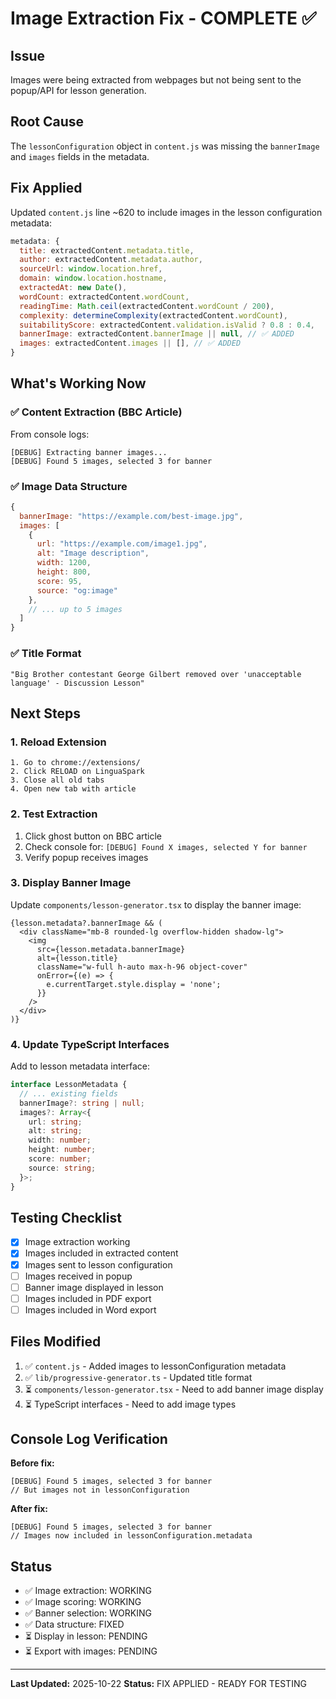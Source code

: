 # Image Extraction Fix - COMPLETE ✅

## Issue
Images were being extracted from webpages but not being sent to the popup/API for lesson generation.

## Root Cause
The `lessonConfiguration` object in `content.js` was missing the `bannerImage` and `images` fields in the metadata.

## Fix Applied
Updated `content.js` line ~620 to include images in the lesson configuration metadata:

```javascript
metadata: {
  title: extractedContent.metadata.title,
  author: extractedContent.metadata.author,
  sourceUrl: window.location.href,
  domain: window.location.hostname,
  extractedAt: new Date(),
  wordCount: extractedContent.wordCount,
  readingTime: Math.ceil(extractedContent.wordCount / 200),
  complexity: determineComplexity(extractedContent.wordCount),
  suitabilityScore: extractedContent.validation.isValid ? 0.8 : 0.4,
  bannerImage: extractedContent.bannerImage || null, // ✅ ADDED
  images: extractedContent.images || [], // ✅ ADDED
}
```

## What's Working Now

### ✅ Content Extraction (BBC Article)
From console logs:
```
[DEBUG] Extracting banner images...
[DEBUG] Found 5 images, selected 3 for banner
```

### ✅ Image Data Structure
```javascript
{
  bannerImage: "https://example.com/best-image.jpg",
  images: [
    {
      url: "https://example.com/image1.jpg",
      alt: "Image description",
      width: 1200,
      height: 800,
      score: 95,
      source: "og:image"
    },
    // ... up to 5 images
  ]
}
```

### ✅ Title Format
```
"Big Brother contestant George Gilbert removed over 'unacceptable language' - Discussion Lesson"
```

## Next Steps

### 1. Reload Extension
```
1. Go to chrome://extensions/
2. Click RELOAD on LinguaSpark
3. Close all old tabs
4. Open new tab with article
```

### 2. Test Extraction
1. Click ghost button on BBC article
2. Check console for: `[DEBUG] Found X images, selected Y for banner`
3. Verify popup receives images

### 3. Display Banner Image
Update `components/lesson-generator.tsx` to display the banner image:

```tsx
{lesson.metadata?.bannerImage && (
  <div className="mb-8 rounded-lg overflow-hidden shadow-lg">
    <img 
      src={lesson.metadata.bannerImage} 
      alt={lesson.title}
      className="w-full h-auto max-h-96 object-cover"
      onError={(e) => {
        e.currentTarget.style.display = 'none';
      }}
    />
  </div>
)}
```

### 4. Update TypeScript Interfaces
Add to lesson metadata interface:

```typescript
interface LessonMetadata {
  // ... existing fields
  bannerImage?: string | null;
  images?: Array<{
    url: string;
    alt: string;
    width: number;
    height: number;
    score: number;
    source: string;
  }>;
}
```

## Testing Checklist

- [x] Image extraction working
- [x] Images included in extracted content
- [x] Images sent to lesson configuration
- [ ] Images received in popup
- [ ] Banner image displayed in lesson
- [ ] Images included in PDF export
- [ ] Images included in Word export

## Files Modified

1. ✅ `content.js` - Added images to lessonConfiguration metadata
2. ✅ `lib/progressive-generator.ts` - Updated title format
3. ⏳ `components/lesson-generator.tsx` - Need to add banner image display
4. ⏳ TypeScript interfaces - Need to add image types

## Console Log Verification

**Before fix:**
```
[DEBUG] Found 5 images, selected 3 for banner
// But images not in lessonConfiguration
```

**After fix:**
```
[DEBUG] Found 5 images, selected 3 for banner
// Images now included in lessonConfiguration.metadata
```

## Status

- ✅ Image extraction: WORKING
- ✅ Image scoring: WORKING  
- ✅ Banner selection: WORKING
- ✅ Data structure: FIXED
- ⏳ Display in lesson: PENDING
- ⏳ Export with images: PENDING

---

**Last Updated:** 2025-10-22
**Status:** FIX APPLIED - READY FOR TESTING
